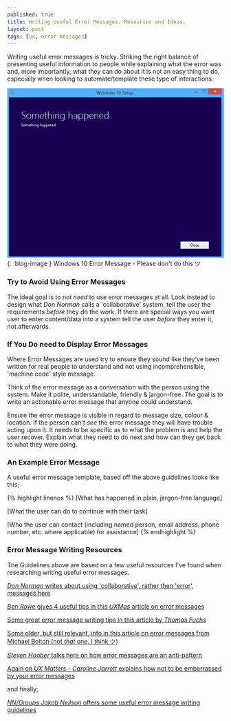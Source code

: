 ```yaml
---
published: true
title: Writing Useful Error Messages. Resources and Ideas.
layout: post
tags: [ux, error messages]
---
```

Writing useful error messages is tricky. Striking the right balance of presenting useful information to people while explaining what the error was and, more importantly, what they can do about it is not an easy thing to do, especially when looking to automate/template these type of interactions.

![Windows 10 Error Message](https://raw.githubusercontent.com/whitingx/whitingx.github.io/master/_posts/images/bad-error-message.png "Windows 10 Error Message"){: .blog-image }
<span class="blog-image-caption">Windows 10 Error Message - Please don't do this ツ</span>

### Try to Avoid Using Error Messages

The ideal goal is to not _need_ to use error messages at all. Look instead to design what _Don Norman_ calls a 'collaborative' system, tell the user the requirements _before_ they do the work. If there are special ways you want user to enter content/data into a system tell the user _before_ they enter it, not afterwards.

### If You Do need to Display Error Messages

Where Error Messages are used try to ensure they sound like they’ve been written for real people to understand and not using incomprehensible, 'machine code' style message.

Think of the error message as a conversation with the person using the system. Make it polite, understandable, friendly & jargon-free. The goal is to write an actionable error message that anyone could understand.

Ensure the error message is visible in regard to message size, colour & location. If the person can't _see_ the error message they will have trouble acting upon it. It needs to be specific as to what the problem is and help the user recover. Explain what they need to do next and how can they get back to what they were doing.

### An Example Error Message

A useful error message template, based off the above guidelines looks like this;

{% highlight linenos %}
[What has happened in plain, jargon-free language]

[What the user can do to continue with their task]

[Who the user can contact (including named person, email address, phone number, etc. where applicable) for assistance]
{% endhighlight %}

### Error Message Writing Resources

The Guidelines above are based on a few useful resources I've found when researching writing useful error messages.

[_Don Norman_ writes about using 'collaborative', rather then 'error', messages here](http://www.jnd.org/dn.mss/error_messages_are_e.html)

[_Ben Rowe_ gives 4 useful tips in this _UXMas_ article on error messages](http://uxmas.com/2012/the-4-hs-of-writing-error-messages)

[Some great error message writing tips in this article by _Thomas Fuchs_](https://medium.com/@thomasfuchs/how-to-write-an-error-message-883718173322)

[Some older, but still relevant, info in this article on error messages from Michael Bolton (not _that_ one, I think ツ)](http://www.developsense.com/essays/AReviewOfErrorMessages.html)

[_Steven Hoober_ talks here on how error messages are an anti-pattern](http://www.uxmatters.com/mt/archives/2015/11/error-messages-are-an-anti-pattern.php)

[Again on _UX Matters_ - _Caroline Jarrett_ explains how not to be embarrassed by your error messages](http://www.uxmatters.com/mt/archives/2010/08/avoid-being-embarrassed-by-your-error-messages.php)

and finally;

[_NN/Groups_ _Jakob Neilson_ offers some useful error message writing guidelines](https://www.nngroup.com/articles/error-message-guidelines/)
